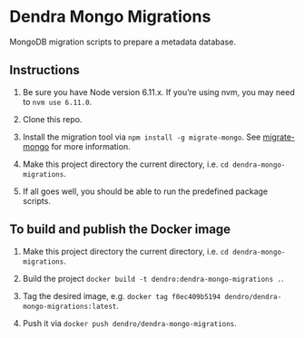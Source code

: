# Dendra Mongo Migrations

MongoDB migration scripts to prepare a metadata database.


## Instructions

1. Be sure you have Node version 6.11.x. If you’re using nvm, you may need to `nvm use 6.11.0`.

2. Clone this repo.

3. Install the migration tool via `npm install -g migrate-mongo`. See [migrate-mongo](https://github.com/seppevs/migrate-mongo) for more information.

4. Make this project directory the current directory, i.e. `cd dendra-mongo-migrations`.

5. If all goes well, you should be able to run the predefined package scripts.


## To build and publish the Docker image

1. Make this project directory the current directory, i.e. `cd dendra-mongo-migrations`.

2. Build the project `docker build -t dendro:dendra-mongo-migrations .`.

3. Tag the desired image, e.g. `docker tag f0ec409b5194 dendro/dendra-mongo-migrations:latest`.

4. Push it via `docker push dendro/dendra-mongo-migrations`.
